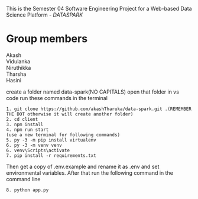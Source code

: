 This is the Semester 04 Software Engineering Project
for a Web-based Data Science Platform - *DATASPARK*

Group members
=============

Akash \
Vidulanka \
Niruthikka \
Tharsha \
Hasini

create a folder named data-spark(NO CAPITALS)
open that folder in vs code
run these commands in the terminal

    1. git clone https://github.com/akashTharuka/data-spark.git .(REMEMBER THE DOT otherwise it will create another folder)
    2. cd client
    3. npm install
    4. npm run start
    (use a new terminal for following commands)
    5. py -3 -m pip install virtualenv
    6. py -3 -m venv venv
    6. venv\Scripts\activate
    7. pip install -r requirements.txt

Then get a copy of .env.example and rename it as .env and set environmental variables. After that run the following command in the command line

    8. python app.py



